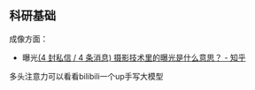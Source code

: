 ## 科研基础

成像方面：

- 曝光[(4 封私信 / 4 条消息) 摄影技术里的曝光是什么意思？ - 知乎](https://www.zhihu.com/question/20575139/answer/3103609248)

多头注意力可以看看bilibili一个up手写大模型